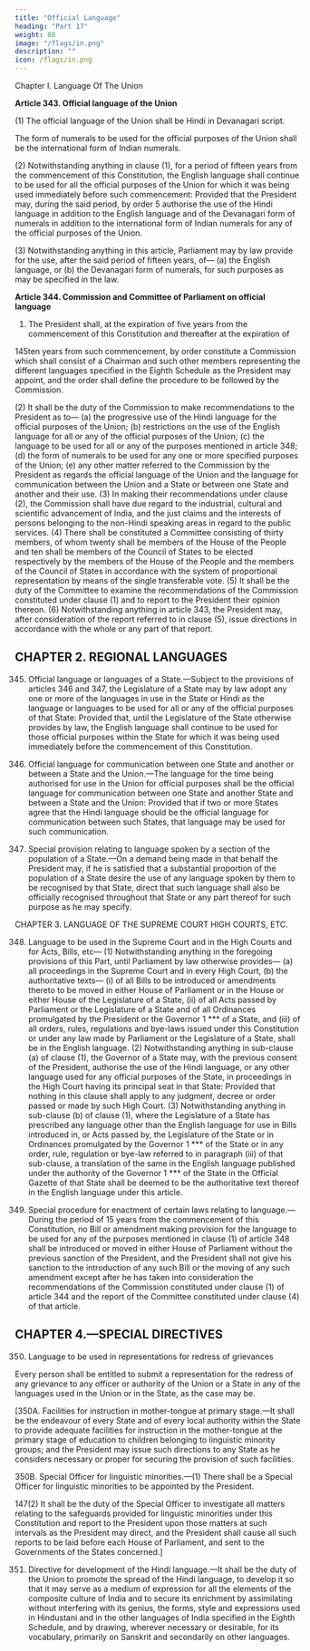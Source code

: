 ```yaml
---
title: "Official Language"
heading: "Part 17"
weight: 88
image: "/flags/in.png"
description: ""
icon: /flags/in.png
---
```



Chapter I. Language Of The Union

**Article 343. Official language of the Union**

(1) The official language of the Union shall be Hindi in Devanagari script.

The form of numerals to be used for the official purposes of the Union shall be the international form
of Indian numerals.

(2) Notwithstanding anything in clause (1), for a period of fifteen years from the commencement of
this Constitution, the English language shall continue to be used for all the official purposes of the Union for which it was being used immediately before such commencement:
Provided that the President may, during the said period, by order 5 authorise the use of the Hindi
language in addition to the English language and of the Devanagari form of numerals in addition to the
international form of Indian numerals for any of the official purposes of the Union.

(3) Notwithstanding anything in this article, Parliament may by law provide for the use, after the said period of fifteen years, of—
(a) the English language, or
(b) the Devanagari form of numerals,
for such purposes as may be specified in the law.


**Article 344. Commission and Committee of Parliament on official language**

1) The President shall, at the expiration of five years from the commencement of this Constitution and thereafter at the expiration of 

<!-- 1. The words and letters “specified in Part A or Part B of the First Schedule” omitted by the Constitution (Seventh Amendment)
Act, 1956, s. 29 and Sch. (w.e.f. 1-11-1956).
2. The words “or Rajpramukh” omitted by s. 29 and Sch., ibid.
3. See the Constitution (Scheduled Tribes) Order, 1950 (C.O. 22), the Constitution (Scheduled Tribes) (Union Territories) Order,
1951 (C.O. 33), the Constituion (Andaman and Nicobar Islands) Scheduled Tribes Order, 1959 (C.O. 58), the Constitution
(Dadra and Nagar Haveli) (Scheduled Tribes) Order, 1962 (C.O. 65), the Constitution (Scheduled Tribes) (Uttar Pradesh)
Order, 1967 (C.O. 78), the Constitution (Goa, Daman and Diu) Scheduled Tribes Order, 1968 (C.O. 82), the Constitution
(Nagaland) Scheduled Tribes Order, 1970, (C.O 88) and the Constitution (Sikkim) Scheduled Tribes Order, 1978 (C.O. 111).
4. Ins. by the Constitution (One Hundred and Second Amendment) Act, 2018, s. 4 (w.e.f. 11-8-2018).
5. See C.O. 41. -->

145ten years from such commencement, by order constitute a Commission which shall consist of a Chairman
and such other members representing the different languages specified in the Eighth Schedule as the
President may appoint, and the order shall define the procedure to be followed by the Commission.

(2) It shall be the duty of the Commission to make recommendations to the President as to—
(a) the progressive use of the Hindi language for the official purposes of the Union;
(b) restrictions on the use of the English language for all or any of the official purposes of the
Union;
(c) the language to be used for all or any of the purposes mentioned in article 348;
(d) the form of numerals to be used for any one or more specified purposes of the Union;
(e) any other matter referred to the Commission by the President as regards the official language
of the Union and the language for communication between the Union and a State or between one State
and another and their use.
(3) In making their recommendations under clause (2), the Commission shall have due regard to the
industrial, cultural and scientific advancement of India, and the just claims and the interests of persons
belonging to the non-Hindi speaking areas in regard to the public services.
(4) There shall be constituted a Committee consisting of thirty members, of whom twenty shall be
members of the House of the People and ten shall be members of the Council of States to be elected
respectively by the members of the House of the People and the members of the Council of States in
accordance with the system of proportional representation by means of the single transferable vote.
(5) It shall be the duty of the Committee to examine the recommendations of the Commission
constituted under clause (1) and to report to the President their opinion thereon.
(6) Notwithstanding anything in article 343, the President may, after consideration of the report referred
to in clause (5), issue directions in accordance with the whole or any part of that report.

## CHAPTER 2. REGIONAL LANGUAGES

345. Official language or languages of a State.—Subject to the provisions of articles 346 and 347,
the Legislature of a State may by law adopt any one or more of the languages in use in the State or Hindi as the language or languages to be used for all or any of the official purposes of that State:
Provided that, until the Legislature of the State otherwise provides by law, the English language shall continue to be used for those official purposes within the State for which it was being used immediately before the commencement of this Constitution.

346. Official language for communication between one State and another or between a State and
the Union.—The language for the time being authorised for use in the Union for official purposes shall be
the official language for communication between one State and another State and between a State and the
Union:
Provided that if two or more States agree that the Hindi language should be the official language for
communication between such States, that language may be used for such communication.
347. Special provision relating to language spoken by a section of the population of a State.—On
a demand being made in that behalf the President may, if he is satisfied that a substantial proportion of the
population of a State desire the use of any language spoken by them to be recognised by that State, direct
that such language shall also be officially recognised throughout that State or any part thereof for such
purpose as he may specify.


CHAPTER 3. LANGUAGE OF THE SUPREME COURT HIGH COURTS, ETC.

348. Language to be used in the Supreme Court and in the High Courts and for Acts, Bills, etc—
(1) Notwithstanding anything in the foregoing provisions of this Part, until Parliament by law otherwise
provides—
(a) all proceedings in the Supreme Court and in every High Court,
(b) the authoritative texts—
(i) of all Bills to be introduced or amendments thereto to be moved in either House of
Parliament or in the House or either House of the Legislature of a State,
(ii) of all Acts passed by Parliament or the Legislature of a State and of all Ordinances
promulgated by the President or the Governor 1 *** of a State, and
(iii) of all orders, rules, regulations and bye-laws issued under this Constitution or under any
law made by Parliament or the Legislature of a State,
shall be in the English language.
(2) Notwithstanding anything in sub-clause (a) of clause (1), the Governor of a State may, with the
previous consent of the President, authorise the use of the Hindi language, or any other language used for
any official purposes of the State, in proceedings in the High Court having its principal seat in that State:
Provided that nothing in this clause shall apply to any judgment, decree or order passed or made by
such High Court.
(3) Notwithstanding anything in sub-clause (b) of clause (1), where the Legislature of a State has
prescribed any language other than the English language for use in Bills introduced in, or Acts passed by, the
Legislature of the State or in Ordinances promulgated by the Governor 1 *** of the State or in any order, rule,
regulation or bye-law referred to in paragraph (iii) of that sub-clause, a translation of the same in the English
language published under the authority of the Governor 1 *** of the State in the Official Gazette of that State
shall be deemed to be the authoritative text thereof in the English language under this article.

349. Special procedure for enactment of certain laws relating to language.—During the period of 15 years from the commencement of this Constitution, no Bill or amendment making provision for the language to be used for any of the purposes mentioned in clause (1) of article 348 shall be introduced or moved in either House of Parliament without the previous sanction of the President, and the President shall not give his sanction to the introduction of any such Bill or the moving of any such amendment except after he has taken into consideration the recommendations of the Commission constituted under clause (1) of article 344 and the report of the Committee constituted under clause (4) of that article.


## CHAPTER 4.—SPECIAL DIRECTIVES

350. Language to be used in representations for redress of grievances

Every person shall be entitled to submit a representation for the redress of any grievance to any officer or authority of the Union
or a State in any of the languages used in the Union or in the State, as the case may be.

[350A. Facilities for instruction in mother-tongue at primary stage.—It shall be the endeavour of
every State and of every local authority within the State to provide adequate facilities for instruction in the
mother-tongue at the primary stage of education to children belonging to linguistic minority groups; and
the President may issue such directions to any State as he considers necessary or proper for securing the
provision of such facilities.

350B. Special Officer for linguistic minorities.—(1) There shall be a Special Officer for linguistic
minorities to be appointed by the President.
<!-- 1. The words “or Rajpramukh” omitted by the Constitution (Seventh Amendment) Act, 1956, s.29 and Sch. (w.e.f. 1-11-1956).
2. Ins. by the Constitution (Seventh Amendment) Act, 1956, s. 21 (w.e.f. 1-11-1956). -->

147(2) It shall be the duty of the Special Officer to investigate all matters relating to the safeguards provided for
linguistic minorities under this Constitution and report to the President upon those matters at such intervals as
the President may direct, and the President shall cause all such reports to be laid before each House of Parliament,
and sent to the Governments of the States concerned.]

351. Directive for development of the Hindi language.—It shall be the duty of the Union to promote
the spread of the Hindi language, to develop it so that it may serve as a medium of expression for all the
elements of the composite culture of India and to secure its enrichment by assimilating without interfering
with its genius, the forms, style and expressions used in Hindustani and in the other languages of India
specified in the Eighth Schedule, and by drawing, wherever necessary or desirable, for its vocabulary,
primarily on Sanskrit and secondarily on other languages.
